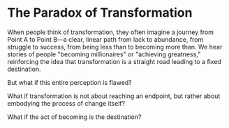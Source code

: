 # The Paradox of Transformation


When people think of transformation, they often imagine a journey from Point A to Point B—a clear, linear path from lack to abundance, from struggle to success, from being less than to becoming more than. We hear stories of people "becoming millionaires" or "achieving greatness," reinforcing the idea that transformation is a straight road leading to a fixed destination.

But what if this entire perception is flawed?

What if transformation is not about reaching an endpoint, but rather about embodying the process of change itself?

What if the act of becoming is the destination?

